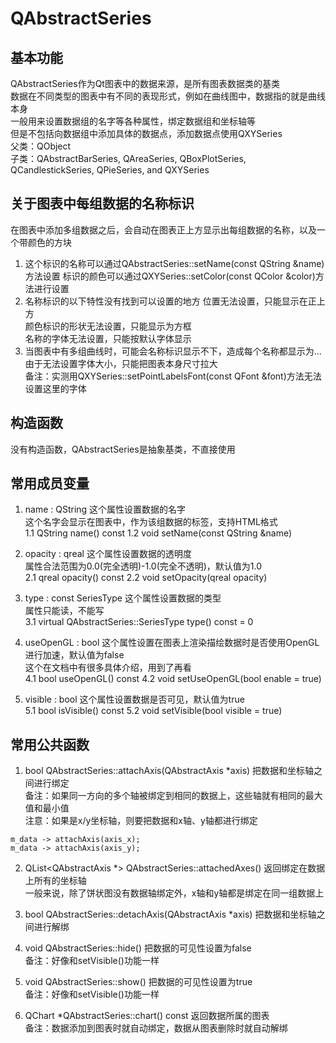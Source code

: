 # QAbstractSeries

## 基本功能
QAbstractSeries作为Qt图表中的数据来源，是所有图表数据类的基类  
数据在不同类型的图表中有不同的表现形式，例如在曲线图中，数据指的就是曲线本身  
一般用来设置数据组的名字等各种属性，绑定数据组和坐标轴等  
但是不包括向数据组中添加具体的数据点，添加数据点使用QXYSeries  
父类：QObject  
子类：QAbstractBarSeries, QAreaSeries, QBoxPlotSeries, QCandlestickSeries, QPieSeries, and QXYSeries


## 关于图表中每组数据的名称标识
在图表中添加多组数据之后，会自动在图表正上方显示出每组数据的名称，以及一个带颜色的方块
1. 这个标识的名称可以通过QAbstractSeries::setName(const QString &name)方法设置
标识的颜色可以通过QXYSeries::setColor(const QColor &color)方法进行设置  
2. 名称标识的以下特性没有找到可以设置的地方
位置无法设置，只能显示在正上方  
颜色标识的形状无法设置，只能显示为方框  
名称的字体无法设置，只能按默认字体显示  
3. 当图表中有多组曲线时，可能会名称标识显示不下，造成每个名称都显示为...  
由于无法设置字体大小，只能把图表本身尺寸拉大  
备注：实测用QXYSeries::setPointLabelsFont(const QFont &font)方法无法设置这里的字体  


## 构造函数
没有构造函数，QAbstractSeries是抽象基类，不直接使用  


## 常用成员变量
1. name : QString
这个属性设置数据的名字  
这个名字会显示在图表中，作为该组数据的标签，支持HTML格式  
1.1 QString name() const
1.2 void setName(const QString &name)

2. opacity : qreal
这个属性设置数据的透明度  
属性合法范围为0.0(完全透明)-1.0(完全不透明)，默认值为1.0  
2.1 qreal opacity() const
2.2 void setOpacity(qreal opacity)

3. type : const SeriesType
这个属性设置数据的类型  
属性只能读，不能写  
3.1 virtual QAbstractSeries::SeriesType type() const = 0

4. useOpenGL : bool
这个属性设置在图表上渲染描绘数据时是否使用OpenGL进行加速，默认值为false  
这个在文档中有很多具体介绍，用到了再看  
4.1  bool useOpenGL() const
4.2 void setUseOpenGL(bool enable = true)

5. visible : bool
这个属性设置数据是否可见，默认值为true  
5.1 bool isVisible() const
5.2 void setVisible(bool visible = true)


## 常用公共函数
1. bool QAbstractSeries::attachAxis(QAbstractAxis \*axis)
把数据和坐标轴之间进行绑定  
备注：如果同一方向的多个轴被绑定到相同的数据上，这些轴就有相同的最大值和最小值  
注意：如果是x/y坐标轴，则要把数据和x轴、y轴都进行绑定  
```
m_data -> attachAxis(axis_x);
m_data -> attachAxis(axis_y);
```

2. QList<QAbstractAxis \*> QAbstractSeries::attachedAxes()
返回绑定在数据上所有的坐标轴  
一般来说，除了饼状图没有数据轴绑定外，x轴和y轴都是绑定在同一组数据上  

3. bool QAbstractSeries::detachAxis(QAbstractAxis \*axis)
把数据和坐标轴之间进行解绑  

4. void QAbstractSeries::hide()
把数据的可见性设置为false  
备注：好像和setVisible()功能一样  

5. void QAbstractSeries::show()
把数据的可见性设置为true  
备注：好像和setVisible()功能一样  

6. QChart \*QAbstractSeries::chart() const
返回数据所属的图表  
备注：数据添加到图表时就自动绑定，数据从图表删除时就自动解绑  

